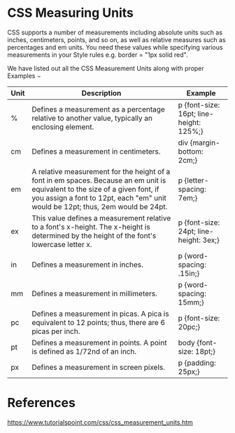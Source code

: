 # CSS Measuring Units

CSS supports a number of measurements including absolute units such as inches, centimeters, points, and so on, as well as relative measures such as percentages and em units. You need these values while specifying various measurements in your Style rules e.g. border = "1px solid red".

We have listed out all the CSS Measurement Units along with proper Examples −

|Unit	|Description	|Example
|-----|-----|-----
|%	|Defines a measurement as a percentage relative to another value, typically an enclosing element.	|p {font-size: 16pt; line-height: 125%;}
|cm	|Defines a measurement in centimeters.	|div {margin-bottom: 2cm;}
|em	|A relative measurement for the height of a font in em spaces. Because an em unit is equivalent to the size of a given font, if you assign a font to 12pt, each "em" unit would be 12pt; thus, 2em would be 24pt.	|p {letter-spacing: 7em;}
|ex	|This value defines a measurement relative to a font's x-height. The x-height is determined by the height of the font's lowercase letter x.	|p {font-size: 24pt; line-height: 3ex;}
|in	|Defines a measurement in inches.	|p {word-spacing: .15in;}
|mm	|Defines a measurement in millimeters.	|p {word-spacing: 15mm;}
|pc	|Defines a measurement in picas. A pica is equivalent to 12 points; thus, there are 6 picas per inch.	|p {font-size: 20pc;}
|pt	|Defines a measurement in points. A point is defined as 1/72nd of an inch.	|body {font-size: 18pt;}
|px	|Defines a measurement in screen pixels.	|p {padding: 25px;}

# References
https://www.tutorialspoint.com/css/css_measurement_units.htm
